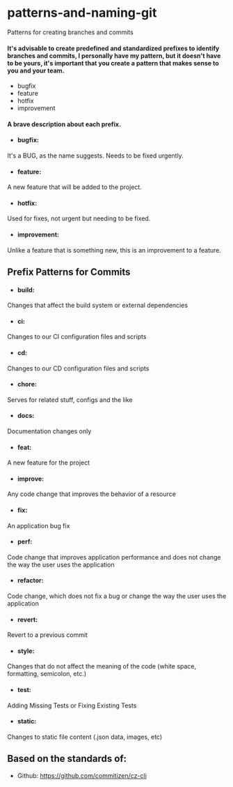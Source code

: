# patterns-and-naming-git
Patterns for creating branches and commits

#### It's advisable to create predefined and standardized prefixes to identify branches and commits, I personally have my pattern, but it doesn't have to be yours, it's important that you create a pattern that makes sense to you and your team.

* bugfix
* feature
* hotfix
* improvement

#### A brave description about each prefix.

* #### bugfix:
It's a BUG, as the name suggests. Needs to be fixed urgently.

* #### feature:
A new feature that will be added to the project.

* #### hotfix:
Used for fixes, not urgent but needing to be fixed.

* #### improvement:
Unlike a feature that is something new, this is an improvement to a feature.


## Prefix Patterns for Commits

* #### build: 
Changes that affect the build system or external dependencies

* #### ci: 
Changes to our CI configuration files and scripts

* #### cd: 
Changes to our CD configuration files and scripts

* #### chore: 
Serves for related stuff, configs and the like

* #### docs: 
Documentation changes only

* #### feat: 
A new feature for the project

* #### improve: 
Any code change that improves the behavior of a resource

* #### fix: 
An application bug fix

* #### perf: 
Code change that improves application performance and does not change the way the user uses the application

* #### refactor: 
Code change, which does not fix a bug or change the way the user uses the application

* #### revert: 
Revert to a previous commit

* #### style: 
Changes that do not affect the meaning of the code (white space, formatting, semicolon, etc.)

* #### test: 
Adding Missing Tests or Fixing Existing Tests

* #### static: 
Changes to static file content (.json data, images, etc)


## Based on the standards of:

  * Github: https://github.com/commitizen/cz-cli
 

